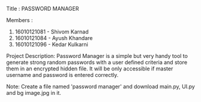 Title :
PASSWORD MANAGER

Members :
1) 16010121081 - Shivom Karnad
2) 16010121084 - Ayush Khandare
3) 16010121096 - Kedar Kulkarni

Project Description:
Password Manager is a simple but very handy tool to generate strong random passwords with a user defined criteria and store them in an encrypted hidden file. It will be only accessible if master username and password is entered correctly. 

Note:
Create a file named 'password manager' and download main.py, UI.py and bg image.jpg in it.
